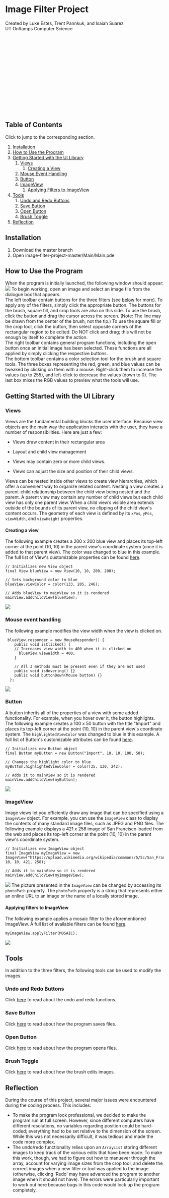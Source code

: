 # Image Filter Project
Created by Luke Estes, Trent Pannkuk, and Isaiah Suarez <br/>
UT OnRamps Computer Science<br/>
<br/>
<br/>
<br/>
<br/>
<br/>
<br/>
<br/>
<br/>
<br/>
<br/>
<br/>
<br/>
<br/>
<br/>
<br/>

## Table of Contents
Click to jump to the corresponding section.
1. [Installation](#installation)
2. [How to Use the Program](#how-to-use-the-program)
3. [Getting Started with the UI Library](#getting-started-with-the-ui-library)
   1. [Views](#views)
      1. [Creating a View](#creating-a-view)
   2. [Mouse Event Handling](#mouse-event-handling)
   3. [Button](#button)
   4. [ImageView](#imageview)
      1. [Applying Filters to ImageView](#applying-filters-to-imageview)
4. [Tools](#tools)
   1. [Undo and Redo Buttons](#undo-and-redo-buttons)
   2. [Save Button](#save-button)
   3. [Open Button](#open-button) 
   4. [Brush Toggle](#brush-toggle)
5. [Reflection](#reflection)

## Installation
1. Download the master branch
2. Open image-filter-project-master/Main/Main.pde

## How to Use the Program
When the program is initially launched, the following window should appear:
![](https://raw.githubusercontent.com/Kingofkode/image-filter-project/master/Screenshots/Screenshot%20(7).png)
To begin working, open an image and select an image file from the dialogue box that appears.  
The left toolbar contain buttons for the three filters (see [below](#filters) for more). To apply any of the filters, simply click the appropriate button. The buttons for the brush, square fill, and crop tools are also on this side. To use the brush, click the button and drag the cursor across the screen. (Note: The line may be drawn from the center of the brush, not the tip.) To use the square fill or the crop tool, click the button, then select opposite corners of the rectangular region to be edited. Do NOT click and drag; this will not be enough by itself to complete the action.  
The right toolbar contains general program functions, including the open button once an initial image has been selected. These functions are all applied by simply clicking the respective buttons.  
The bottom toolbar contains a color selection tool for the brush and square tools. The three boxes representing the red, green, and blue values can be tweaked by clicking on them with a mouse. Right-click them to increase the values (up to 255), and left-click to decrease the values (down to 0). The last box mixes the RGB values to preview what the tools will use.

## Getting Started with the UI Library
### Views
Views are the fundamental building blocks the user interface.
Because view objects are the main way the application interacts with the user, they have a number of responsibilities. Here are just a few:
- Views draw content in their rectangular area

- Layout and child view management

- Views may contain zero or more child views.

- Views can adjust the size and position of their child views.

Views can be nested inside other views to create view hierarchies, which offer a convenient way to organize related content. Nesting a view creates a parent-child relationship between the child view being nested and the parent. A parent view may contain any number of child views but each child view has only one parent view. When a child view’s visible area extends outside of the bounds of its parent view, no clipping of the child view's content occurs. The geometry of each view is defined by its `xPos`, `yPos`, `viewWidth`, and `viewHeight` properties. 

#### Creating a view
The following example creates a 200 x 200 blue view and places its top-left corner at the point (10, 10) in the parent view's coordinate system (once it is added to that parent view). The color was changed to blue in this example. The full list of View's customizable properties can be found [here](Docs/View.md).
```
// Initializes new View object
final View blueView = new View(10, 10, 200, 200);

// Sets background color to blue
blueView.viewColor = color(133, 205, 246);

// Adds blueView to mainView so it is rendered
mainView.addChildView(blueView);

```
![](https://raw.githubusercontent.com/Kingofkode/image-filter-project/master/Screenshots/Screen%20Shot%202019-03-01%20at%208.49.43%20PM.png)
### Mouse event handling
The following example modifies the view width when the view is clicked on.
```
 blueView.responder = new MouseResponder() {
    public void isClicked() {
    // Increases view width to 400 when it is clicked on
      blueView.viewWidth = 400;
    }
    
    // All 3 methods must be present even if they are not used
    public void isHovering() {}
    public void buttonDown(Mouse button) {}
  };
```
![](https://raw.githubusercontent.com/Kingofkode/image-filter-project/master/Screenshots/Click.gif)
### Button
A button inherits all of the properties of a view with some added functionality. For example, when you hover over it, the button highlights. The following example creates a 100 x 50 button with the title "Import" and places its top-left corner at the point (10, 10) in the parent view's coordinate system. The `highlightedViewColor` was changed to blue in this example. A full list of Button's customizable attributes can be found [here](Docs/Button.md).
```
// Initializes new Button object
final Button myButton = new Button("Import", 10, 10, 100, 50);

// Changes the highlight color to blue
myButton.highlightedViewColor = color(35, 130, 242);

// Adds it to mainView so it is rendered
mainView.addChildView(myButton);
```
![](https://raw.githubusercontent.com/Kingofkode/image-filter-project/master/Screenshots/Button%20Highlight%20v2.gif)
### ImageView
Image views let you efficiently draw any image that can be specified using a `ImageView` object. For example, you can use the `ImageView` class to display the contents of many standard image files, such as JPEG and PNG files. The following example displays a 421 x 258 image of San Francisco loaded from the web and places its top-left corner at the point (10, 10) in the parent view's coordinate system.
```
// Initializes new ImageView object
final ImageView myImageView = new ImageView("https://upload.wikimedia.org/wikipedia/commons/5/5c/San_Francisco%2C_California._June_2017_cropped.jpg", 10, 10, 421, 258);

// Adds it to mainView so it is rendered
mainView.addChildView(myImageView);
```
![](https://raw.githubusercontent.com/Kingofkode/image-filter-project/master/Screenshots/Screen%20Shot%202019-03-02%20at%207.41.14%20AM.png)
The picture presented in the `ImageView` can be changed by accessing its `photoPath` property. The `photoPath` property is a string that represents either an online URL to an image or the name of a locally stored image.
#### Applying filters to ImageView
The following example applies a mosaic filter to the aforementioned ImageView. A full list of available filters can be found [here](Docs/Filters.md).

`myImageView.applyFilter(MOSAIC);`

![](https://raw.githubusercontent.com/Kingofkode/image-filter-project/master/Screenshots/Mosaic.png)

## Tools
In addition to the three filters, the following tools can be used to modify the images.
### Undo and Redo Buttons 
Click [here](/Docs/UndoRedo.md) to read about the undo and redo functions.
### Save Button
Click [here](/Docs/Save.md) to read about how the program saves files.
### Open Button 
Click [here](/Docs/Open.md) to read about how the program opens files.
### Brush Toggle
Click [here](/Docs/Brush.md) to read about how the brush edits images.

## Reflection
During the course of this project, several major issues were encountered during the coding process. This includes:
- To make the program look professional, we decided to make the program run at full screen. However, since different computers have different resolutions, no variables regarding position could be hard-coded; everything had to be set relative to the dimension of the screen. While this was not necessarily difficult, it was tedious and made the code more complex.
- The undo/redo functionality relies upon an `ArrayList` storing different images to keep track of the various edits that have been made. To make this work, though, we had to figure out how to manuever through the array, account for varying image sizes from the crop tool, and delete the correct images when a new filter or tool was applied to the image (otherwise, clicking 'Redo' may have advanced the program to another image when it should not have). The errors were particularly important to work out here because bugs in this code would lock up the program completely.
